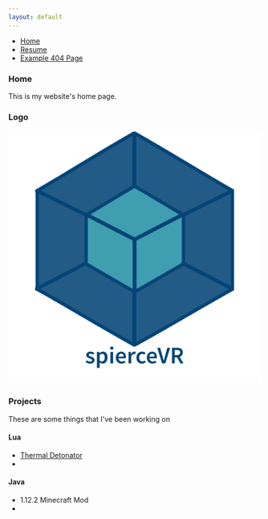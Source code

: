 ```yaml
---
layout: default
---
```

* [Home](./index.md)
* [Resume](./Resume.html)
* [Example 404 Page](./another-page.html)

### Home
  This is my website's home page.

### Logo

![Octocat](https://github.com/spierceVR/spierceVR.github.io/blob/master/_images/logo.png?raw=true)





### Projects
These are some things that I've been working on

#### Lua
* [Thermal Detonator](https://github.com/spierceVR/thermal-detonator-addon)
*

#### Java
* 1.12.2 Minecraft Mod
*
